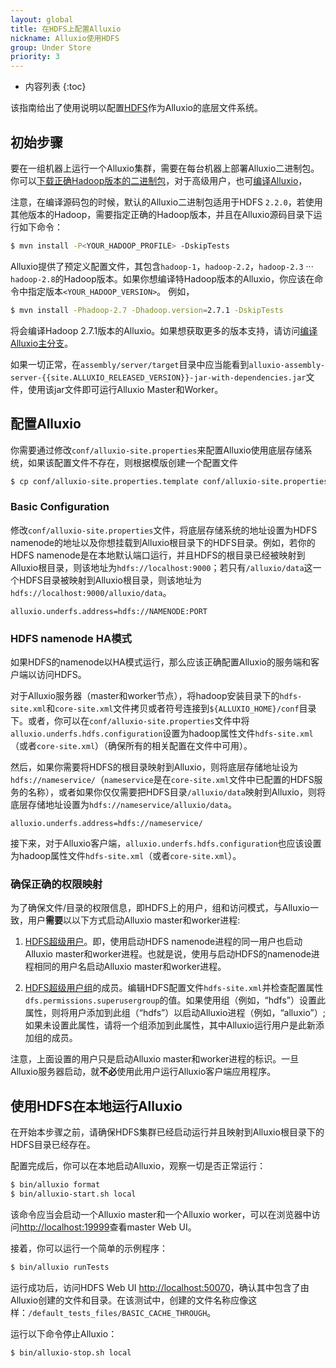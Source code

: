 ```yaml
---
layout: global
title: 在HDFS上配置Alluxio
nickname: Alluxio使用HDFS
group: Under Store
priority: 3
---
```


* 内容列表
{:toc}

该指南给出了使用说明以配置[HDFS](https://hadoop.apache.org/docs/stable/hadoop-project-dist/hadoop-hdfs/HdfsUserGuide.html)作为Alluxio的底层文件系统。

## 初始步骤

要在一组机器上运行一个Alluxio集群，需要在每台机器上部署Alluxio二进制包。你可以[下载正确Hadoop版本的二进制包](Running-Alluxio-Locally.html)，对于高级用户，也可[编译Alluxio](Building-Alluxio-Master-Branch.html)，

注意，在编译源码包的时候，默认的Alluxio二进制包适用于HDFS `2.2.0`，若使用其他版本的Hadoop，需要指定正确的Hadoop版本，并且在Alluxio源码目录下运行如下命令：

```bash
$ mvn install -P<YOUR_HADOOP_PROFILE> -DskipTests
```

Alluxio提供了预定义配置文件，其包含`hadoop-1`，`hadoop-2.2`，`hadoop-2.3` ··· `hadoop-2.8`的Hadoop版本。如果你想编译特Hadoop版本的Alluxio，你应该在命令中指定版本`<YOUR_HADOOP_VERSION>`。
例如，

```bash
$ mvn install -Phadoop-2.7 -Dhadoop.version=2.7.1 -DskipTests
```

将会编译Hadoop 2.7.1版本的Alluxio。如果想获取更多的版本支持，请访问[编译Alluxio主分支](Building-Alluxio-Master-Branch.html#distro-support)。

如果一切正常，在`assembly/server/target`目录中应当能看到`alluxio-assembly-server-{{site.ALLUXIO_RELEASED_VERSION}}-jar-with-dependencies.jar`文件，使用该jar文件即可运行Alluxio Master和Worker。

## 配置Alluxio

你需要通过修改`conf/alluxio-site.properties`来配置Alluxio使用底层存储系统，如果该配置文件不存在，则根据模版创建一个配置文件

```bash
$ cp conf/alluxio-site.properties.template conf/alluxio-site.properties
```

### Basic Configuration

修改`conf/alluxio-site.properties`文件，将底层存储系统的地址设置为HDFS namenode的地址以及你想挂载到Alluxio根目录下的HDFS目录。例如，若你的HDFS namenode是在本地默认端口运行，并且HDFS的根目录已经被映射到Alluxio根目录，则该地址为`hdfs://localhost:9000`；若只有`/alluxio/data`这一个HDFS目录被映射到Alluxio根目录，则该地址为`hdfs://localhost:9000/alluxio/data`。

```
alluxio.underfs.address=hdfs://NAMENODE:PORT
```

### HDFS namenode HA模式

如果HDFS的namenode以HA模式运行，那么应该正确配置Alluxio的服务端和客户端以访问HDFS。

对于Alluxio服务器（master和worker节点），将hadoop安装目录下的`hdfs-site.xml`和`core-site.xml`文件拷贝或者符号连接到`${ALLUXIO_HOME}/conf`目录下。或者，你可以在`conf/alluxio-site.properties`文件中将`alluxio.underfs.hdfs.configuration`设置为hadoop属性文件`hdfs-site.xml`（或者`core-site.xml`）（确保所有的相关配置在文件中可用）。

然后，如果你需要将HDFS的根目录映射到Alluxio，则将底层存储地址设为`hdfs://nameservice/`（`nameservice`是在`core-site.xml`文件中已配置的HDFS服务的名称），或者如果你仅仅需要把HDFS目录`/alluxio/data`映射到Alluxio，则将底层存储地址设置为`hdfs://nameservice/alluxio/data`。

```
alluxio.underfs.address=hdfs://nameservice/
```

接下来，对于Alluxio客户端，`alluxio.underfs.hdfs.configuration`也应该设置为hadoop属性文件`hdfs-site.xml`（或者`core-site.xml`）。


### 确保正确的权限映射

为了确保文件/目录的权限信息，即HDFS上的用户，组和访问模式，与Alluxio一致，用户**需要**以以下方式启动Alluxio master和worker进程:

1. [HDFS超级用户](http://hadoop.apache.org/docs/r2.7.2/hadoop-project-dist/hadoop-hdfs/HdfsPermissionsGuide.html#The_Super-User)。即，使用启动HDFS namenode进程的同一用户也启动Alluxio master和worker进程。也就是说，使用与启动HDFS的namenode进程相同的用户名启动Alluxio master和worker进程。

2. [HDFS超级用户组](http://hadoop.apache.org/docs/r2.7.2/hadoop-project-dist/hadoop-hdfs/HdfsPermissionsGuide.html#Configuration_Parameter)的成员。编辑HDFS配置文件`hdfs-site.xml`并检查配置属性`dfs.permissions.superusergroup`的值。如果使用组（例如，“hdfs”）设置此属性，则将用户添加到此组（“hdfs”）以启动Alluxio进程（例如，“alluxio”）;如果未设置此属性，请将一个组添加到此属性，其中Alluxio运行用户是此新添加组的成员。

注意，上面设置的用户只是启动Alluxio master和worker进程的标识。一旦Alluxio服务器启动，就**不必**使用此用户运行Alluxio客户端应用程序。

## 使用HDFS在本地运行Alluxio

在开始本步骤之前，请确保HDFS集群已经启动运行并且映射到Alluxio根目录下的HDFS目录已经存在。

配置完成后，你可以在本地启动Alluxio，观察一切是否正常运行：

```bash
$ bin/alluxio format
$ bin/alluxio-start.sh local
```

该命令应当会启动一个Alluxio master和一个Alluxio worker，可以在浏览器中访问[http://localhost:19999](http://localhost:19999)查看master Web UI。

接着，你可以运行一个简单的示例程序：

```bash
$ bin/alluxio runTests
```

运行成功后，访问HDFS Web UI [http://localhost:50070](http://localhost:50070)，确认其中包含了由Alluxio创建的文件和目录。在该测试中，创建的文件名称应像这样：`/default_tests_files/BASIC_CACHE_THROUGH`。

运行以下命令停止Alluxio：

```bash
$ bin/alluxio-stop.sh local
```
